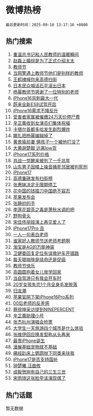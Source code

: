 # 微博热榜

`最后更新时间：2025-09-10 13:17:16 +0800`

## 热门搜索

1. [重温总书记和人民教师的温暖瞬间](https://m.weibo.cn/search?containerid=100103type%3D1%26t%3D10%26q%3D%23%E9%87%8D%E6%B8%A9%E6%80%BB%E4%B9%A6%E8%AE%B0%E5%92%8C%E4%BA%BA%E6%B0%91%E6%95%99%E5%B8%88%E7%9A%84%E6%B8%A9%E6%9A%96%E7%9E%AC%E9%97%B4%23&stream_entry_id=51&isnewpage=1&extparam=seat%3D1%26dgr%3D0%26cate%3D10103%26pos%3D0%26filter_type%3Drealtimehot%26stream_entry_id%3D51%26c_type%3D51%26q%3D%2523%25E9%2587%258D%25E6%25B8%25A9%25E6%2580%25BB%25E4%25B9%25A6%25E8%25AE%25B0%25E5%2592%258C%25E4%25BA%25BA%25E6%25B0%2591%25E6%2595%2599%25E5%25B8%2588%25E7%259A%2584%25E6%25B8%25A9%25E6%259A%2596%25E7%259E%25AC%25E9%2597%25B4%2523%26display_time%3D1757481435%26pre_seqid%3D1757481435397024187074)
1. [赵磊上婚综是为了正式介绍太太](https://m.weibo.cn/search?containerid=100103type%3D1%26t%3D10%26q%3D%E8%B5%B5%E7%A3%8A%E4%B8%8A%E5%A9%9A%E7%BB%BC%E6%98%AF%E4%B8%BA%E4%BA%86%E6%AD%A3%E5%BC%8F%E4%BB%8B%E7%BB%8D%E5%A4%AA%E5%A4%AA&stream_entry_id=31&isnewpage=1&extparam=seat%3D1%26flag%3D1%26cate%3D5001%26lcate%3D5001%26pos%3D0%26stream_entry_id%3D31%26realpos%3D1%26dgr%3D0%26band_rank%3D1%26filter_type%3Drealtimehot%26q%3D%25E8%25B5%25B5%25E7%25A3%258A%25E4%25B8%258A%25E5%25A9%259A%25E7%25BB%25BC%25E6%2598%25AF%25E4%25B8%25BA%25E4%25BA%2586%25E6%25AD%25A3%25E5%25BC%258F%25E4%25BB%258B%25E7%25BB%258D%25E5%25A4%25AA%25E5%25A4%25AA%26c_type%3D31%26display_time%3D1757481435%26pre_seqid%3D1757481435397024187074)
1. [教师节](https://m.weibo.cn/search?containerid=100103type%3D1%26t%3D10%26q%3D%E6%95%99%E5%B8%88%E8%8A%82&stream_entry_id=31&isnewpage=1&extparam=seat%3D1%26flag%3D16%26cate%3D5001%26lcate%3D5001%26pos%3D1%26stream_entry_id%3D31%26realpos%3D2%26dgr%3D0%26band_rank%3D2%26filter_type%3Drealtimehot%26q%3D%25E6%2595%2599%25E5%25B8%2588%25E8%258A%2582%26c_type%3D31%26display_time%3D1757481435%26pre_seqid%3D1757481435397024187074)
1. [当网警遇上教师节他们是别样的教师](https://m.weibo.cn/search?containerid=100103type%3D1%26t%3D10%26q%3D%23%E5%BD%93%E7%BD%91%E8%AD%A6%E9%81%87%E4%B8%8A%E6%95%99%E5%B8%88%E8%8A%82%E4%BB%96%E4%BB%AC%E6%98%AF%E5%88%AB%E6%A0%B7%E7%9A%84%E6%95%99%E5%B8%88%23&stream_entry_id=31&isnewpage=1&extparam=seat%3D1%26flag%3D1%26cate%3D5001%26lcate%3D5001%26pos%3D2%26stream_entry_id%3D31%26realpos%3D3%26dgr%3D0%26band_rank%3D3%26filter_type%3Drealtimehot%26q%3D%2523%25E5%25BD%2593%25E7%25BD%2591%25E8%25AD%25A6%25E9%2581%2587%25E4%25B8%258A%25E6%2595%2599%25E5%25B8%2588%25E8%258A%2582%25E4%25BB%2596%25E4%25BB%25AC%25E6%2598%25AF%25E5%2588%25AB%25E6%25A0%25B7%25E7%259A%2584%25E6%2595%2599%25E5%25B8%2588%2523%26c_type%3D31%26display_time%3D1757481435%26pre_seqid%3D1757481435397024187074)
1. [王鹤棣喊你来高德扫街](https://m.weibo.cn/search?containerid=100103type%3D1%26t%3D10%26q%3D%23%E7%8E%8B%E9%B9%A4%E6%A3%A3%E5%96%8A%E4%BD%A0%E6%9D%A5%E9%AB%98%E5%BE%B7%E6%89%AB%E8%A1%97%23&stream_entry_id=31&isnewpage=1&extparam=seat%3D1%26cate%3D5001%26lcate%3D5001%26pos%3D3%26stream_entry_id%3D31%26dgr%3D0%26q%3D%2523%25E7%258E%258B%25E9%25B9%25A4%25E6%25A3%25A3%25E5%2596%258A%25E4%25BD%25A0%25E6%259D%25A5%25E9%25AB%2598%25E5%25BE%25B7%25E6%2589%25AB%25E8%25A1%2597%2523%26topic_ad%3D1%26band_rank%3D4%26filter_type%3Drealtimehot%26c_type%3D31%26is_ad_pos%3D1%26adid%3D300603%26display_time%3D1757481435%26pre_seqid%3D1757481435397024187074)
1. [日本民众喊话石平滚出日本](https://m.weibo.cn/search?containerid=100103type%3D1%26t%3D10%26q%3D%23%E6%97%A5%E6%9C%AC%E6%B0%91%E4%BC%97%E5%96%8A%E8%AF%9D%E7%9F%B3%E5%B9%B3%E6%BB%9A%E5%87%BA%E6%97%A5%E6%9C%AC%23&stream_entry_id=31&isnewpage=1&extparam=seat%3D1%26flag%3D1%26cate%3D5001%26lcate%3D5001%26pos%3D4%26stream_entry_id%3D31%26realpos%3D4%26dgr%3D0%26band_rank%3D4%26filter_type%3Drealtimehot%26q%3D%2523%25E6%2597%25A5%25E6%259C%25AC%25E6%25B0%2591%25E4%25BC%2597%25E5%2596%258A%25E8%25AF%259D%25E7%259F%25B3%25E5%25B9%25B3%25E6%25BB%259A%25E5%2587%25BA%25E6%2597%25A5%25E6%259C%25AC%2523%26c_type%3D31%26display_time%3D1757481435%26pre_seqid%3D1757481435397024187074)
1. [杨幂教师节感谢了一位特别的老师](https://m.weibo.cn/search?containerid=100103type%3D1%26t%3D10%26q%3D%23%E6%9D%A8%E5%B9%82%E6%95%99%E5%B8%88%E8%8A%82%E6%84%9F%E8%B0%A2%E4%BA%86%E4%B8%80%E4%BD%8D%E7%89%B9%E5%88%AB%E7%9A%84%E8%80%81%E5%B8%88%23&stream_entry_id=31&isnewpage=1&extparam=seat%3D1%26flag%3D1%26cate%3D5001%26lcate%3D5001%26pos%3D5%26stream_entry_id%3D31%26realpos%3D5%26dgr%3D0%26band_rank%3D5%26filter_type%3Drealtimehot%26q%3D%2523%25E6%259D%25A8%25E5%25B9%2582%25E6%2595%2599%25E5%25B8%2588%25E8%258A%2582%25E6%2584%259F%25E8%25B0%25A2%25E4%25BA%2586%25E4%25B8%2580%25E4%25BD%258D%25E7%2589%25B9%25E5%2588%25AB%25E7%259A%2584%25E8%2580%2581%25E5%25B8%2588%2523%26c_type%3D31%26display_time%3D1757481435%26pre_seqid%3D1757481435397024187074)
1. [iPhone16背刺最大一代](https://m.weibo.cn/search?containerid=100103type%3D1%26t%3D10%26q%3DiPhone16%E8%83%8C%E5%88%BA%E6%9C%80%E5%A4%A7%E4%B8%80%E4%BB%A3&stream_entry_id=31&isnewpage=1&extparam=seat%3D1%26flag%3D1%26cate%3D5001%26lcate%3D5001%26pos%3D6%26stream_entry_id%3D31%26realpos%3D6%26dgr%3D0%26band_rank%3D6%26filter_type%3Drealtimehot%26q%3DiPhone16%25E8%2583%258C%25E5%2588%25BA%25E6%259C%2580%25E5%25A4%25A7%25E4%25B8%2580%25E4%25BB%25A3%26c_type%3D31%26display_time%3D1757481435%26pre_seqid%3D1757481435397024187074)
1. [蔚来全新ES8试驾开启](https://m.weibo.cn/search?containerid=100103type%3D1%26t%3D10%26q%3D%23%E8%94%9A%E6%9D%A5%E5%85%A8%E6%96%B0ES8%E8%AF%95%E9%A9%BE%E5%BC%80%E5%90%AF%23&stream_entry_id=31&isnewpage=1&extparam=seat%3D1%26cate%3D5001%26lcate%3D5001%26pos%3D7%26stream_entry_id%3D31%26dgr%3D0%26q%3D%2523%25E8%2594%259A%25E6%259D%25A5%25E5%2585%25A8%25E6%2596%25B0ES8%25E8%25AF%2595%25E9%25A9%25BE%25E5%25BC%2580%25E5%2590%25AF%2523%26topic_ad%3D1%26band_rank%3D7%26filter_type%3Drealtimehot%26c_type%3D31%26is_ad_pos%3D1%26adid%3D300501%26display_time%3D1757481435%26pre_seqid%3D1757481435397024187074)
1. [iPhone16需求不降反升](https://m.weibo.cn/search?containerid=100103type%3D1%26t%3D10%26q%3D%23iPhone16%E9%9C%80%E6%B1%82%E4%B8%8D%E9%99%8D%E5%8F%8D%E5%8D%87%23&stream_entry_id=31&isnewpage=1&extparam=seat%3D1%26flag%3D1%26cate%3D5001%26lcate%3D5001%26pos%3D8%26stream_entry_id%3D31%26realpos%3D7%26dgr%3D0%26band_rank%3D7%26filter_type%3Drealtimehot%26q%3D%2523iPhone16%25E9%259C%2580%25E6%25B1%2582%25E4%25B8%258D%25E9%2599%258D%25E5%258F%258D%25E5%258D%2587%2523%26c_type%3D31%26display_time%3D1757481435%26pre_seqid%3D1757481435397024187074)
1. [受害者家属被催缴24万天价停尸费](https://m.weibo.cn/search?containerid=100103type%3D1%26t%3D10%26q%3D%23%E5%8F%97%E5%AE%B3%E8%80%85%E5%AE%B6%E5%B1%9E%E8%A2%AB%E5%82%AC%E7%BC%B424%E4%B8%87%E5%A4%A9%E4%BB%B7%E5%81%9C%E5%B0%B8%E8%B4%B9%23&stream_entry_id=31&isnewpage=1&extparam=seat%3D1%26flag%3D1%26cate%3D5001%26lcate%3D5001%26pos%3D9%26stream_entry_id%3D31%26realpos%3D8%26dgr%3D0%26band_rank%3D8%26filter_type%3Drealtimehot%26q%3D%2523%25E5%258F%2597%25E5%25AE%25B3%25E8%2580%2585%25E5%25AE%25B6%25E5%25B1%259E%25E8%25A2%25AB%25E5%2582%25AC%25E7%25BC%25B424%25E4%25B8%2587%25E5%25A4%25A9%25E4%25BB%25B7%25E5%2581%259C%25E5%25B0%25B8%25E8%25B4%25B9%2523%26c_type%3D31%26display_time%3D1757481435%26pre_seqid%3D1757481435397024187074)
1. [辛芷蕾收到女演员们集体祝福](https://m.weibo.cn/search?containerid=100103type%3D1%26t%3D10%26q%3D%23%E8%BE%9B%E8%8A%B7%E8%95%BE%E6%94%B6%E5%88%B0%E5%A5%B3%E6%BC%94%E5%91%98%E4%BB%AC%E9%9B%86%E4%BD%93%E7%A5%9D%E7%A6%8F%23&stream_entry_id=31&isnewpage=1&extparam=seat%3D1%26flag%3D1%26cate%3D5001%26lcate%3D5001%26pos%3D10%26stream_entry_id%3D31%26realpos%3D9%26dgr%3D0%26band_rank%3D9%26filter_type%3Drealtimehot%26q%3D%2523%25E8%25BE%259B%25E8%258A%25B7%25E8%2595%25BE%25E6%2594%25B6%25E5%2588%25B0%25E5%25A5%25B3%25E6%25BC%2594%25E5%2591%2598%25E4%25BB%25AC%25E9%259B%2586%25E4%25BD%2593%25E7%25A5%259D%25E7%25A6%258F%2523%26c_type%3D31%26display_time%3D1757481435%26pre_seqid%3D1757481435397024187074)
1. [卡塔尔首都多哈发生剧烈爆炸](https://m.weibo.cn/search?containerid=100103type%3D1%26t%3D10%26q%3D%23%E5%8D%A1%E5%A1%94%E5%B0%94%E9%A6%96%E9%83%BD%E5%A4%9A%E5%93%88%E5%8F%91%E7%94%9F%E5%89%A7%E7%83%88%E7%88%86%E7%82%B8%23&stream_entry_id=31&isnewpage=1&extparam=seat%3D1%26flag%3D0%26cate%3D5001%26lcate%3D5001%26pos%3D11%26stream_entry_id%3D31%26realpos%3D10%26dgr%3D0%26band_rank%3D10%26filter_type%3Drealtimehot%26q%3D%2523%25E5%258D%25A1%25E5%25A1%2594%25E5%25B0%2594%25E9%25A6%2596%25E9%2583%25BD%25E5%25A4%259A%25E5%2593%2588%25E5%258F%2591%25E7%2594%259F%25E5%2589%25A7%25E7%2583%2588%25E7%2588%2586%25E7%2582%25B8%2523%26c_type%3D31%26display_time%3D1757481435%26pre_seqid%3D1757481435397024187074)
1. [娜扎把杨幂编辑掉了](https://m.weibo.cn/search?containerid=100103type%3D1%26t%3D10%26q%3D%23%E5%A8%9C%E6%89%8E%E6%8A%8A%E6%9D%A8%E5%B9%82%E7%BC%96%E8%BE%91%E6%8E%89%E4%BA%86%23&stream_entry_id=31&isnewpage=1&extparam=seat%3D1%26flag%3D2%26cate%3D5001%26lcate%3D5001%26pos%3D12%26stream_entry_id%3D31%26realpos%3D11%26dgr%3D0%26band_rank%3D11%26filter_type%3Drealtimehot%26q%3D%2523%25E5%25A8%259C%25E6%2589%258E%25E6%258A%258A%25E6%259D%25A8%25E5%25B9%2582%25E7%25BC%2596%25E8%25BE%2591%25E6%258E%2589%25E4%25BA%2586%2523%26c_type%3D31%26display_time%3D1757481435%26pre_seqid%3D1757481435397024187074)
1. [黄景瑜前妻 俩孩子一个被他打没了](https://m.weibo.cn/search?containerid=100103type%3D1%26t%3D10%26q%3D%E9%BB%84%E6%99%AF%E7%91%9C%E5%89%8D%E5%A6%BB+%E4%BF%A9%E5%AD%A9%E5%AD%90%E4%B8%80%E4%B8%AA%E8%A2%AB%E4%BB%96%E6%89%93%E6%B2%A1%E4%BA%86&stream_entry_id=31&isnewpage=1&extparam=seat%3D1%26flag%3D2%26cate%3D5001%26lcate%3D5001%26pos%3D13%26stream_entry_id%3D31%26realpos%3D12%26dgr%3D0%26band_rank%3D12%26filter_type%3Drealtimehot%26q%3D%25E9%25BB%2584%25E6%2599%25AF%25E7%2591%259C%25E5%2589%258D%25E5%25A6%25BB%2520%25E4%25BF%25A9%25E5%25AD%25A9%25E5%25AD%2590%25E4%25B8%2580%25E4%25B8%25AA%25E8%25A2%25AB%25E4%25BB%2596%25E6%2589%2593%25E6%25B2%25A1%25E4%25BA%2586%26c_type%3D31%26display_time%3D1757481435%26pre_seqid%3D1757481435397024187074)
1. [大黄胡楚靓 远离low货](https://m.weibo.cn/search?containerid=100103type%3D1%26t%3D10%26q%3D%E5%A4%A7%E9%BB%84%E8%83%A1%E6%A5%9A%E9%9D%93+%E8%BF%9C%E7%A6%BBlow%E8%B4%A7&stream_entry_id=31&isnewpage=1&extparam=seat%3D1%26flag%3D1%26cate%3D5001%26lcate%3D5001%26pos%3D14%26stream_entry_id%3D31%26realpos%3D13%26dgr%3D0%26band_rank%3D13%26filter_type%3Drealtimehot%26q%3D%25E5%25A4%25A7%25E9%25BB%2584%25E8%2583%25A1%25E6%25A5%259A%25E9%259D%2593%2520%25E8%25BF%259C%25E7%25A6%25BBlow%25E8%25B4%25A7%26c_type%3D31%26display_time%3D1757481435%26pre_seqid%3D1757481435397024187074)
1. [iPhone17系列价格](https://m.weibo.cn/search?containerid=100103type%3D1%26t%3D10%26q%3DiPhone17%E7%B3%BB%E5%88%97%E4%BB%B7%E6%A0%BC&stream_entry_id=31&isnewpage=1&extparam=seat%3D1%26flag%3D2%26cate%3D5001%26lcate%3D5001%26pos%3D15%26stream_entry_id%3D31%26realpos%3D14%26dgr%3D0%26band_rank%3D14%26filter_type%3Drealtimehot%26q%3DiPhone17%25E7%25B3%25BB%25E5%2588%2597%25E4%25BB%25B7%25E6%25A0%25BC%26c_type%3D31%26display_time%3D1757481435%26pre_seqid%3D1757481435397024187074)
1. [肖战一觉醒来被判了一千兆年](https://m.weibo.cn/search?containerid=100103type%3D1%26t%3D10%26q%3D%23%E8%82%96%E6%88%98%E4%B8%80%E8%A7%89%E9%86%92%E6%9D%A5%E8%A2%AB%E5%88%A4%E4%BA%86%E4%B8%80%E5%8D%83%E5%85%86%E5%B9%B4%23&stream_entry_id=31&isnewpage=1&extparam=seat%3D1%26flag%3D1%26cate%3D5001%26lcate%3D5001%26pos%3D16%26stream_entry_id%3D31%26realpos%3D15%26dgr%3D0%26band_rank%3D15%26filter_type%3Drealtimehot%26q%3D%2523%25E8%2582%2596%25E6%2588%2598%25E4%25B8%2580%25E8%25A7%2589%25E9%2586%2592%25E6%259D%25A5%25E8%25A2%25AB%25E5%2588%25A4%25E4%25BA%2586%25E4%25B8%2580%25E5%258D%2583%25E5%2585%2586%25E5%25B9%25B4%2523%26c_type%3D31%26display_time%3D1757481435%26pre_seqid%3D1757481435397024187074)
1. [山东男子因楼上噪音捅死邻居被判死刑](https://m.weibo.cn/search?containerid=100103type%3D1%26t%3D10%26q%3D%23%E5%B1%B1%E4%B8%9C%E7%94%B7%E5%AD%90%E5%9B%A0%E6%A5%BC%E4%B8%8A%E5%99%AA%E9%9F%B3%E6%8D%85%E6%AD%BB%E9%82%BB%E5%B1%85%E8%A2%AB%E5%88%A4%E6%AD%BB%E5%88%91%23&stream_entry_id=31&isnewpage=1&extparam=seat%3D1%26flag%3D0%26cate%3D5001%26lcate%3D5001%26pos%3D17%26stream_entry_id%3D31%26realpos%3D16%26dgr%3D0%26band_rank%3D16%26filter_type%3Drealtimehot%26q%3D%2523%25E5%25B1%25B1%25E4%25B8%259C%25E7%2594%25B7%25E5%25AD%2590%25E5%259B%25A0%25E6%25A5%25BC%25E4%25B8%258A%25E5%2599%25AA%25E9%259F%25B3%25E6%258D%2585%25E6%25AD%25BB%25E9%2582%25BB%25E5%25B1%2585%25E8%25A2%25AB%25E5%2588%25A4%25E6%25AD%25BB%25E5%2588%2591%2523%26c_type%3D31%26display_time%3D1757481435%26pre_seqid%3D1757481435397024187074)
1. [iPhone17](https://m.weibo.cn/search?containerid=100103type%3D1%26t%3D10%26q%3D%23iPhone17%23&stream_entry_id=31&isnewpage=1&extparam=seat%3D1%26flag%3D0%26cate%3D5001%26lcate%3D5001%26pos%3D18%26stream_entry_id%3D31%26realpos%3D17%26dgr%3D0%26band_rank%3D17%26filter_type%3Drealtimehot%26q%3D%2523iPhone17%2523%26c_type%3D31%26display_time%3D1757481435%26pre_seqid%3D1757481435397024187074)
1. [高德重磅发布扫街榜](https://m.weibo.cn/search?containerid=100103type%3D1%26t%3D10%26q%3D%23%E9%AB%98%E5%BE%B7%E9%87%8D%E7%A3%85%E5%8F%91%E5%B8%83%E6%89%AB%E8%A1%97%E6%A6%9C%23&stream_entry_id=31&isnewpage=1&extparam=seat%3D1%26flag%3D1%26cate%3D5001%26lcate%3D5001%26pos%3D19%26stream_entry_id%3D31%26realpos%3D18%26dgr%3D0%26band_rank%3D18%26filter_type%3Drealtimehot%26q%3D%2523%25E9%25AB%2598%25E5%25BE%25B7%25E9%2587%258D%25E7%25A3%2585%25E5%258F%2591%25E5%25B8%2583%25E6%2589%25AB%25E8%25A1%2597%25E6%25A6%259C%2523%26c_type%3D31%26display_time%3D1757481435%26pre_seqid%3D1757481435397024187074)
1. [张惠妹决定无限期停工](https://m.weibo.cn/search?containerid=100103type%3D1%26t%3D10%26q%3D%23%E5%BC%A0%E6%83%A0%E5%A6%B9%E5%86%B3%E5%AE%9A%E6%97%A0%E9%99%90%E6%9C%9F%E5%81%9C%E5%B7%A5%23&stream_entry_id=31&isnewpage=1&extparam=seat%3D1%26flag%3D0%26cate%3D5001%26lcate%3D5001%26pos%3D20%26stream_entry_id%3D31%26realpos%3D19%26dgr%3D0%26band_rank%3D19%26filter_type%3Drealtimehot%26q%3D%2523%25E5%25BC%25A0%25E6%2583%25A0%25E5%25A6%25B9%25E5%2586%25B3%25E5%25AE%259A%25E6%2597%25A0%25E9%2599%2590%25E6%259C%259F%25E5%2581%259C%25E5%25B7%25A5%2523%26c_type%3D31%26display_time%3D1757481435%26pre_seqid%3D1757481435397024187074)
1. [花中国的钱插刀中国绝不容忍](https://m.weibo.cn/search?containerid=100103type%3D1%26t%3D10%26q%3D%23%E8%8A%B1%E4%B8%AD%E5%9B%BD%E7%9A%84%E9%92%B1%E6%8F%92%E5%88%80%E4%B8%AD%E5%9B%BD%E7%BB%9D%E4%B8%8D%E5%AE%B9%E5%BF%8D%23&stream_entry_id=31&isnewpage=1&extparam=seat%3D1%26flag%3D1%26cate%3D5001%26lcate%3D5001%26pos%3D21%26stream_entry_id%3D31%26realpos%3D20%26dgr%3D0%26band_rank%3D20%26filter_type%3Drealtimehot%26q%3D%2523%25E8%258A%25B1%25E4%25B8%25AD%25E5%259B%25BD%25E7%259A%2584%25E9%2592%25B1%25E6%258F%2592%25E5%2588%2580%25E4%25B8%25AD%25E5%259B%25BD%25E7%25BB%259D%25E4%25B8%258D%25E5%25AE%25B9%25E5%25BF%258D%2523%26c_type%3D31%26display_time%3D1757481435%26pre_seqid%3D1757481435397024187074)
1. [苹果发布会](https://m.weibo.cn/search?containerid=100103type%3D1%26t%3D10%26q%3D%E8%8B%B9%E6%9E%9C%E5%8F%91%E5%B8%83%E4%BC%9A&stream_entry_id=31&isnewpage=1&extparam=seat%3D1%26flag%3D0%26cate%3D5001%26lcate%3D5001%26pos%3D22%26stream_entry_id%3D31%26realpos%3D21%26dgr%3D0%26band_rank%3D21%26filter_type%3Drealtimehot%26q%3D%25E8%258B%25B9%25E6%259E%259C%25E5%258F%2591%25E5%25B8%2583%25E4%25BC%259A%26c_type%3D31%26display_time%3D1757481435%26pre_seqid%3D1757481435397024187074)
1. [张静初的手](https://m.weibo.cn/search?containerid=100103type%3D1%26t%3D10%26q%3D%E5%BC%A0%E9%9D%99%E5%88%9D%E7%9A%84%E6%89%8B&stream_entry_id=31&isnewpage=1&extparam=seat%3D1%26flag%3D1%26cate%3D5001%26lcate%3D5001%26pos%3D23%26stream_entry_id%3D31%26realpos%3D22%26dgr%3D0%26band_rank%3D22%26filter_type%3Drealtimehot%26q%3D%25E5%25BC%25A0%25E9%259D%2599%25E5%2588%259D%25E7%259A%2584%25E6%2589%258B%26c_type%3D31%26display_time%3D1757481435%26pre_seqid%3D1757481435397024187074)
1. [李莲花碧茶之毒是萧秋水调的吧](https://m.weibo.cn/search?containerid=100103type%3D1%26t%3D10%26q%3D%E6%9D%8E%E8%8E%B2%E8%8A%B1%E7%A2%A7%E8%8C%B6%E4%B9%8B%E6%AF%92%E6%98%AF%E8%90%A7%E7%A7%8B%E6%B0%B4%E8%B0%83%E7%9A%84%E5%90%A7&stream_entry_id=31&isnewpage=1&extparam=seat%3D1%26flag%3D1%26cate%3D5001%26lcate%3D5001%26pos%3D24%26stream_entry_id%3D31%26realpos%3D23%26dgr%3D0%26band_rank%3D23%26filter_type%3Drealtimehot%26q%3D%25E6%259D%258E%25E8%258E%25B2%25E8%258A%25B1%25E7%25A2%25A7%25E8%258C%25B6%25E4%25B9%258B%25E6%25AF%2592%25E6%2598%25AF%25E8%2590%25A7%25E7%25A7%258B%25E6%25B0%25B4%25E8%25B0%2583%25E7%259A%2584%25E5%2590%25A7%26c_type%3D31%26display_time%3D1757481435%26pre_seqid%3D1757481435397024187074)
1. [野狗骨头](https://m.weibo.cn/search?containerid=100103type%3D1%26t%3D10%26q%3D%E9%87%8E%E7%8B%97%E9%AA%A8%E5%A4%B4&stream_entry_id=31&isnewpage=1&extparam=seat%3D1%26flag%3D0%26cate%3D5001%26lcate%3D5001%26pos%3D25%26stream_entry_id%3D31%26realpos%3D24%26dgr%3D0%26band_rank%3D24%26filter_type%3Drealtimehot%26q%3D%25E9%2587%258E%25E7%258B%2597%25E9%25AA%25A8%25E5%25A4%25B4%26c_type%3D31%26display_time%3D1757481435%26pre_seqid%3D1757481435397024187074)
1. [宋佳佟丽娅演上再见爱人了](https://m.weibo.cn/search?containerid=100103type%3D1%26t%3D10%26q%3D%E5%AE%8B%E4%BD%B3%E4%BD%9F%E4%B8%BD%E5%A8%85%E6%BC%94%E4%B8%8A%E5%86%8D%E8%A7%81%E7%88%B1%E4%BA%BA%E4%BA%86&stream_entry_id=31&isnewpage=1&extparam=seat%3D1%26flag%3D1%26cate%3D5001%26lcate%3D5001%26pos%3D26%26stream_entry_id%3D31%26realpos%3D25%26dgr%3D0%26band_rank%3D25%26filter_type%3Drealtimehot%26q%3D%25E5%25AE%258B%25E4%25BD%25B3%25E4%25BD%259F%25E4%25B8%25BD%25E5%25A8%2585%25E6%25BC%2594%25E4%25B8%258A%25E5%2586%258D%25E8%25A7%2581%25E7%2588%25B1%25E4%25BA%25BA%25E4%25BA%2586%26c_type%3D31%26display_time%3D1757481435%26pre_seqid%3D1757481435397024187074)
1. [iPhone17Pro 丑](https://m.weibo.cn/search?containerid=100103type%3D1%26t%3D10%26q%3DiPhone17Pro+%E4%B8%91&stream_entry_id=31&isnewpage=1&extparam=seat%3D1%26flag%3D0%26cate%3D5001%26lcate%3D5001%26pos%3D27%26stream_entry_id%3D31%26realpos%3D26%26dgr%3D0%26band_rank%3D26%26filter_type%3Drealtimehot%26q%3DiPhone17Pro%2520%25E4%25B8%2591%26c_type%3D31%26display_time%3D1757481435%26pre_seqid%3D1757481435397024187074)
1. [一人一句表白老师](https://m.weibo.cn/search?containerid=100103type%3D1%26t%3D10%26q%3D%23%E4%B8%80%E4%BA%BA%E4%B8%80%E5%8F%A5%E8%A1%A8%E7%99%BD%E8%80%81%E5%B8%88%23&stream_entry_id=31&isnewpage=1&extparam=seat%3D1%26flag%3D1%26cate%3D5001%26lcate%3D5001%26pos%3D28%26stream_entry_id%3D31%26realpos%3D27%26dgr%3D0%26band_rank%3D27%26filter_type%3Drealtimehot%26q%3D%2523%25E4%25B8%2580%25E4%25BA%25BA%25E4%25B8%2580%25E5%258F%25A5%25E8%25A1%25A8%25E7%2599%25BD%25E8%2580%2581%25E5%25B8%2588%2523%26c_type%3D31%26display_time%3D1757481435%26pre_seqid%3D1757481435397024187074)
1. [谁家好人教师节送老师考题啊](https://m.weibo.cn/search?containerid=100103type%3D1%26t%3D10%26q%3D%23%E8%B0%81%E5%AE%B6%E5%A5%BD%E4%BA%BA%E6%95%99%E5%B8%88%E8%8A%82%E9%80%81%E8%80%81%E5%B8%88%E8%80%83%E9%A2%98%E5%95%8A%23&stream_entry_id=31&isnewpage=1&extparam=seat%3D1%26flag%3D1%26cate%3D5001%26lcate%3D5001%26pos%3D29%26stream_entry_id%3D31%26realpos%3D28%26dgr%3D0%26band_rank%3D28%26filter_type%3Drealtimehot%26q%3D%2523%25E8%25B0%2581%25E5%25AE%25B6%25E5%25A5%25BD%25E4%25BA%25BA%25E6%2595%2599%25E5%25B8%2588%25E8%258A%2582%25E9%2580%2581%25E8%2580%2581%25E5%25B8%2588%25E8%2580%2583%25E9%25A2%2598%25E5%2595%258A%2523%26c_type%3D31%26display_time%3D1757481435%26pre_seqid%3D1757481435397024187074)
1. [淘宝是AG的万能神装](https://m.weibo.cn/search?containerid=100103type%3D1%26t%3D10%26q%3D%23%E6%B7%98%E5%AE%9D%E6%98%AFAG%E7%9A%84%E4%B8%87%E8%83%BD%E7%A5%9E%E8%A3%85%23&stream_entry_id=31&isnewpage=1&extparam=seat%3D1%26flag%3D1%26cate%3D5001%26lcate%3D5001%26pos%3D30%26stream_entry_id%3D31%26realpos%3D29%26dgr%3D0%26band_rank%3D29%26filter_type%3Drealtimehot%26q%3D%2523%25E6%25B7%2598%25E5%25AE%259D%25E6%2598%25AFAG%25E7%259A%2584%25E4%25B8%2587%25E8%2583%25BD%25E7%25A5%259E%25E8%25A3%2585%2523%26c_type%3D31%26display_time%3D1757481435%26pre_seqid%3D1757481435397024187074)
1. [卫健委回复定位有误救护车开错路](https://m.weibo.cn/search?containerid=100103type%3D1%26t%3D10%26q%3D%23%E5%8D%AB%E5%81%A5%E5%A7%94%E5%9B%9E%E5%A4%8D%E5%AE%9A%E4%BD%8D%E6%9C%89%E8%AF%AF%E6%95%91%E6%8A%A4%E8%BD%A6%E5%BC%80%E9%94%99%E8%B7%AF%23&stream_entry_id=31&isnewpage=1&extparam=seat%3D1%26flag%3D1%26cate%3D5001%26lcate%3D5001%26pos%3D31%26stream_entry_id%3D31%26realpos%3D30%26dgr%3D0%26band_rank%3D30%26filter_type%3Drealtimehot%26q%3D%2523%25E5%258D%25AB%25E5%2581%25A5%25E5%25A7%2594%25E5%259B%259E%25E5%25A4%258D%25E5%25AE%259A%25E4%25BD%258D%25E6%259C%2589%25E8%25AF%25AF%25E6%2595%2591%25E6%258A%25A4%25E8%25BD%25A6%25E5%25BC%2580%25E9%2594%2599%25E8%25B7%25AF%2523%26c_type%3D31%26display_time%3D1757481435%26pre_seqid%3D1757481435397024187074)
1. [每天喝咖啡是续命还是促癌](https://m.weibo.cn/search?containerid=100103type%3D1%26t%3D10%26q%3D%23%E6%AF%8F%E5%A4%A9%E5%96%9D%E5%92%96%E5%95%A1%E6%98%AF%E7%BB%AD%E5%91%BD%E8%BF%98%E6%98%AF%E4%BF%83%E7%99%8C%23&stream_entry_id=31&isnewpage=1&extparam=seat%3D1%26flag%3D0%26cate%3D5001%26lcate%3D5001%26pos%3D32%26stream_entry_id%3D31%26realpos%3D31%26dgr%3D0%26band_rank%3D31%26filter_type%3Drealtimehot%26q%3D%2523%25E6%25AF%258F%25E5%25A4%25A9%25E5%2596%259D%25E5%2592%2596%25E5%2595%25A1%25E6%2598%25AF%25E7%25BB%25AD%25E5%2591%25BD%25E8%25BF%2598%25E6%2598%25AF%25E4%25BF%2583%25E7%2599%258C%2523%26c_type%3D31%26display_time%3D1757481435%26pre_seqid%3D1757481435397024187074)
1. [教师节快乐](https://m.weibo.cn/search?containerid=100103type%3D1%26t%3D10%26q%3D%E6%95%99%E5%B8%88%E8%8A%82%E5%BF%AB%E4%B9%90&stream_entry_id=31&isnewpage=1&extparam=seat%3D1%26flag%3D0%26cate%3D5001%26lcate%3D5001%26pos%3D33%26stream_entry_id%3D31%26realpos%3D32%26dgr%3D0%26band_rank%3D32%26filter_type%3Drealtimehot%26q%3D%25E6%2595%2599%25E5%25B8%2588%25E8%258A%2582%25E5%25BF%25AB%25E4%25B9%2590%26c_type%3D31%26display_time%3D1757481435%26pre_seqid%3D1757481435397024187074)
1. [高圆圆抱着女儿放学回家](https://m.weibo.cn/search?containerid=100103type%3D1%26t%3D10%26q%3D%23%E9%AB%98%E5%9C%86%E5%9C%86%E6%8A%B1%E7%9D%80%E5%A5%B3%E5%84%BF%E6%94%BE%E5%AD%A6%E5%9B%9E%E5%AE%B6%23&stream_entry_id=31&isnewpage=1&extparam=seat%3D1%26flag%3D1%26cate%3D5001%26lcate%3D5001%26pos%3D34%26stream_entry_id%3D31%26realpos%3D33%26dgr%3D0%26band_rank%3D33%26filter_type%3Drealtimehot%26q%3D%2523%25E9%25AB%2598%25E5%259C%2586%25E5%259C%2586%25E6%258A%25B1%25E7%259D%2580%25E5%25A5%25B3%25E5%2584%25BF%25E6%2594%25BE%25E5%25AD%25A6%25E5%259B%259E%25E5%25AE%25B6%2523%26c_type%3D31%26display_time%3D1757481435%26pre_seqid%3D1757481435397024187074)
1. [当自驾游只有我会开车时](https://m.weibo.cn/search?containerid=100103type%3D1%26t%3D10%26q%3D%E5%BD%93%E8%87%AA%E9%A9%BE%E6%B8%B8%E5%8F%AA%E6%9C%89%E6%88%91%E4%BC%9A%E5%BC%80%E8%BD%A6%E6%97%B6&stream_entry_id=31&isnewpage=1&extparam=seat%3D1%26flag%3D1%26cate%3D5001%26lcate%3D5001%26pos%3D35%26stream_entry_id%3D31%26realpos%3D34%26dgr%3D0%26band_rank%3D34%26filter_type%3Drealtimehot%26q%3D%25E5%25BD%2593%25E8%2587%25AA%25E9%25A9%25BE%25E6%25B8%25B8%25E5%258F%25AA%25E6%259C%2589%25E6%2588%2591%25E4%25BC%259A%25E5%25BC%2580%25E8%25BD%25A6%25E6%2597%25B6%26c_type%3D31%26display_time%3D1757481435%26pre_seqid%3D1757481435397024187074)
1. [20岁女孩失恋1个月全身毛发脱落](https://m.weibo.cn/search?containerid=100103type%3D1%26t%3D10%26q%3D%2320%E5%B2%81%E5%A5%B3%E5%AD%A9%E5%A4%B1%E6%81%8B1%E4%B8%AA%E6%9C%88%E5%85%A8%E8%BA%AB%E6%AF%9B%E5%8F%91%E8%84%B1%E8%90%BD%23&stream_entry_id=31&isnewpage=1&extparam=seat%3D1%26flag%3D1%26cate%3D5001%26lcate%3D5001%26pos%3D36%26stream_entry_id%3D31%26realpos%3D35%26dgr%3D0%26band_rank%3D35%26filter_type%3Drealtimehot%26q%3D%252320%25E5%25B2%2581%25E5%25A5%25B3%25E5%25AD%25A9%25E5%25A4%25B1%25E6%2581%258B1%25E4%25B8%25AA%25E6%259C%2588%25E5%2585%25A8%25E8%25BA%25AB%25E6%25AF%259B%25E5%258F%2591%25E8%2584%25B1%25E8%2590%25BD%2523%26c_type%3D31%26display_time%3D1757481435%26pre_seqid%3D1757481435397024187074)
1. [归龙潮](https://m.weibo.cn/search?containerid=100103type%3D1%26t%3D10%26q%3D%E5%BD%92%E9%BE%99%E6%BD%AE&stream_entry_id=31&isnewpage=1&extparam=seat%3D1%26flag%3D1%26cate%3D5001%26lcate%3D5001%26pos%3D37%26stream_entry_id%3D31%26realpos%3D36%26dgr%3D0%26band_rank%3D36%26filter_type%3Drealtimehot%26q%3D%25E5%25BD%2592%25E9%25BE%2599%25E6%25BD%25AE%26c_type%3D31%26display_time%3D1757481435%26pre_seqid%3D1757481435397024187074)
1. [苹果官网下架iPhone16Pro系列](https://m.weibo.cn/search?containerid=100103type%3D1%26t%3D10%26q%3D%23%E8%8B%B9%E6%9E%9C%E5%AE%98%E7%BD%91%E4%B8%8B%E6%9E%B6iPhone16Pro%E7%B3%BB%E5%88%97%23&stream_entry_id=31&isnewpage=1&extparam=seat%3D1%26flag%3D0%26cate%3D5001%26lcate%3D5001%26pos%3D38%26stream_entry_id%3D31%26realpos%3D37%26dgr%3D0%26band_rank%3D37%26filter_type%3Drealtimehot%26q%3D%2523%25E8%258B%25B9%25E6%259E%259C%25E5%25AE%2598%25E7%25BD%2591%25E4%25B8%258B%25E6%259E%25B6iPhone16Pro%25E7%25B3%25BB%25E5%2588%2597%2523%26c_type%3D31%26display_time%3D1757481435%26pre_seqid%3D1757481435397024187074)
1. [00后老师的反差感](https://m.weibo.cn/search?containerid=100103type%3D1%26t%3D10%26q%3D00%E5%90%8E%E8%80%81%E5%B8%88%E7%9A%84%E5%8F%8D%E5%B7%AE%E6%84%9F&stream_entry_id=31&isnewpage=1&extparam=seat%3D1%26flag%3D1%26cate%3D5001%26lcate%3D5001%26pos%3D39%26stream_entry_id%3D31%26realpos%3D38%26dgr%3D0%26band_rank%3D38%26filter_type%3Drealtimehot%26q%3D00%25E5%2590%258E%25E8%2580%2581%25E5%25B8%2588%25E7%259A%2584%25E5%258F%258D%25E5%25B7%25AE%25E6%2584%259F%26c_type%3D31%26display_time%3D1757481435%26pre_seqid%3D1757481435397024187074)
1. [蔡徐坤采访提到NINEPERCENT](https://m.weibo.cn/search?containerid=100103type%3D1%26t%3D10%26q%3D%23%E8%94%A1%E5%BE%90%E5%9D%A4%E9%87%87%E8%AE%BF%E6%8F%90%E5%88%B0NINEPERCENT%23&stream_entry_id=31&isnewpage=1&extparam=seat%3D1%26flag%3D1%26cate%3D5001%26lcate%3D5001%26pos%3D40%26stream_entry_id%3D31%26realpos%3D39%26dgr%3D0%26band_rank%3D39%26filter_type%3Drealtimehot%26q%3D%2523%25E8%2594%25A1%25E5%25BE%2590%25E5%259D%25A4%25E9%2587%2587%25E8%25AE%25BF%25E6%258F%2590%25E5%2588%25B0NINEPERCENT%2523%26c_type%3D31%26display_time%3D1757481435%26pre_seqid%3D1757481435397024187074)
1. [辛芷蕾助理小号](https://m.weibo.cn/search?containerid=100103type%3D1%26t%3D10%26q%3D%23%E8%BE%9B%E8%8A%B7%E8%95%BE%E5%8A%A9%E7%90%86%E5%B0%8F%E5%8F%B7%23&stream_entry_id=31&isnewpage=1&extparam=seat%3D1%26flag%3D0%26cate%3D5001%26lcate%3D5001%26pos%3D41%26stream_entry_id%3D31%26realpos%3D40%26dgr%3D0%26band_rank%3D40%26filter_type%3Drealtimehot%26q%3D%2523%25E8%25BE%259B%25E8%258A%25B7%25E8%2595%25BE%25E5%258A%25A9%25E7%2590%2586%25E5%25B0%258F%25E5%258F%25B7%2523%26c_type%3D31%26display_time%3D1757481435%26pre_seqid%3D1757481435397024187074)
1. [张杰杭州演唱会抢票](https://m.weibo.cn/search?containerid=100103type%3D1%26t%3D10%26q%3D%E5%BC%A0%E6%9D%B0%E6%9D%AD%E5%B7%9E%E6%BC%94%E5%94%B1%E4%BC%9A%E6%8A%A2%E7%A5%A8&stream_entry_id=31&isnewpage=1&extparam=seat%3D1%26flag%3D1%26cate%3D5001%26lcate%3D5001%26pos%3D42%26stream_entry_id%3D31%26realpos%3D41%26dgr%3D0%26band_rank%3D41%26filter_type%3Drealtimehot%26q%3D%25E5%25BC%25A0%25E6%259D%25B0%25E6%259D%25AD%25E5%25B7%259E%25E6%25BC%2594%25E5%2594%25B1%25E4%25BC%259A%25E6%258A%25A2%25E7%25A5%25A8%26c_type%3D31%26display_time%3D1757481435%26pre_seqid%3D1757481435397024187074)
1. [大学生一天旅游四个城市是什么体验](https://m.weibo.cn/search?containerid=100103type%3D1%26t%3D10%26q%3D%E5%A4%A7%E5%AD%A6%E7%94%9F%E4%B8%80%E5%A4%A9%E6%97%85%E6%B8%B8%E5%9B%9B%E4%B8%AA%E5%9F%8E%E5%B8%82%E6%98%AF%E4%BB%80%E4%B9%88%E4%BD%93%E9%AA%8C&stream_entry_id=31&isnewpage=1&extparam=seat%3D1%26flag%3D1%26cate%3D5001%26lcate%3D5001%26pos%3D43%26stream_entry_id%3D31%26realpos%3D42%26dgr%3D0%26band_rank%3D42%26filter_type%3Drealtimehot%26q%3D%25E5%25A4%25A7%25E5%25AD%25A6%25E7%2594%259F%25E4%25B8%2580%25E5%25A4%25A9%25E6%2597%2585%25E6%25B8%25B8%25E5%259B%259B%25E4%25B8%25AA%25E5%259F%258E%25E5%25B8%2582%25E6%2598%25AF%25E4%25BB%2580%25E4%25B9%2588%25E4%25BD%2593%25E9%25AA%258C%26c_type%3D31%26display_time%3D1757481435%26pre_seqid%3D1757481435397024187074)
1. [张维伊回应换发型称从头再来](https://m.weibo.cn/search?containerid=100103type%3D1%26t%3D10%26q%3D%23%E5%BC%A0%E7%BB%B4%E4%BC%8A%E5%9B%9E%E5%BA%94%E6%8D%A2%E5%8F%91%E5%9E%8B%E7%A7%B0%E4%BB%8E%E5%A4%B4%E5%86%8D%E6%9D%A5%23&stream_entry_id=31&isnewpage=1&extparam=seat%3D1%26flag%3D1%26cate%3D5001%26lcate%3D5001%26pos%3D44%26stream_entry_id%3D31%26realpos%3D43%26dgr%3D0%26band_rank%3D43%26filter_type%3Drealtimehot%26q%3D%2523%25E5%25BC%25A0%25E7%25BB%25B4%25E4%25BC%258A%25E5%259B%259E%25E5%25BA%2594%25E6%258D%25A2%25E5%258F%2591%25E5%259E%258B%25E7%25A7%25B0%25E4%25BB%258E%25E5%25A4%25B4%25E5%2586%258D%25E6%259D%25A5%2523%26c_type%3D31%26display_time%3D1757481435%26pre_seqid%3D1757481435397024187074)
1. [最贵iPhone诞生](https://m.weibo.cn/search?containerid=100103type%3D1%26t%3D10%26q%3D%23%E6%9C%80%E8%B4%B5iPhone%E8%AF%9E%E7%94%9F%23&stream_entry_id=31&isnewpage=1&extparam=seat%3D1%26flag%3D0%26cate%3D5001%26lcate%3D5001%26pos%3D45%26stream_entry_id%3D31%26realpos%3D44%26dgr%3D0%26band_rank%3D44%26filter_type%3Drealtimehot%26q%3D%2523%25E6%259C%2580%25E8%25B4%25B5iPhone%25E8%25AF%259E%25E7%2594%259F%2523%26c_type%3D31%26display_time%3D1757481435%26pre_seqid%3D1757481435397024187074)
1. [漫展基础宠物就不基础](https://m.weibo.cn/search?containerid=100103type%3D1%26t%3D10%26q%3D%E6%BC%AB%E5%B1%95%E5%9F%BA%E7%A1%80%E5%AE%A0%E7%89%A9%E5%B0%B1%E4%B8%8D%E5%9F%BA%E7%A1%80&stream_entry_id=31&isnewpage=1&extparam=seat%3D1%26flag%3D1%26cate%3D5001%26lcate%3D5001%26pos%3D46%26stream_entry_id%3D31%26realpos%3D45%26dgr%3D0%26band_rank%3D45%26filter_type%3Drealtimehot%26q%3D%25E6%25BC%25AB%25E5%25B1%2595%25E5%259F%25BA%25E7%25A1%2580%25E5%25AE%25A0%25E7%2589%25A9%25E5%25B0%25B1%25E4%25B8%258D%25E5%259F%25BA%25E7%25A1%2580%26c_type%3D31%26display_time%3D1757481435%26pre_seqid%3D1757481435397024187074)
1. [痛经趴床上鹦鹉抛下同类来扶我](https://m.weibo.cn/search?containerid=100103type%3D1%26t%3D10%26q%3D%E7%97%9B%E7%BB%8F%E8%B6%B4%E5%BA%8A%E4%B8%8A%E9%B9%A6%E9%B9%89%E6%8A%9B%E4%B8%8B%E5%90%8C%E7%B1%BB%E6%9D%A5%E6%89%B6%E6%88%91&stream_entry_id=31&isnewpage=1&extparam=seat%3D1%26flag%3D1%26cate%3D5001%26lcate%3D5001%26pos%3D47%26stream_entry_id%3D31%26realpos%3D46%26dgr%3D0%26band_rank%3D46%26filter_type%3Drealtimehot%26q%3D%25E7%2597%259B%25E7%25BB%258F%25E8%25B6%25B4%25E5%25BA%258A%25E4%25B8%258A%25E9%25B9%25A6%25E9%25B9%2589%25E6%258A%259B%25E4%25B8%258B%25E5%2590%258C%25E7%25B1%25BB%25E6%259D%25A5%25E6%2589%25B6%25E6%2588%2591%26c_type%3D31%26display_time%3D1757481435%26pre_seqid%3D1757481435397024187074)
1. [iPhone17是否支持国补](https://m.weibo.cn/search?containerid=100103type%3D1%26t%3D10%26q%3D%23iPhone17%E6%98%AF%E5%90%A6%E6%94%AF%E6%8C%81%E5%9B%BD%E8%A1%A5%23&stream_entry_id=31&isnewpage=1&extparam=seat%3D1%26flag%3D1%26cate%3D5001%26lcate%3D5001%26pos%3D48%26stream_entry_id%3D31%26realpos%3D47%26dgr%3D0%26band_rank%3D47%26filter_type%3Drealtimehot%26q%3D%2523iPhone17%25E6%2598%25AF%25E5%2590%25A6%25E6%2594%25AF%25E6%258C%2581%25E5%259B%25BD%25E8%25A1%25A5%2523%26c_type%3D31%26display_time%3D1757481435%26pre_seqid%3D1757481435397024187074)
1. [钟楚曦 汪曲攸](https://m.weibo.cn/search?containerid=100103type%3D1%26t%3D10%26q%3D%E9%92%9F%E6%A5%9A%E6%9B%A6+%E6%B1%AA%E6%9B%B2%E6%94%B8&stream_entry_id=31&isnewpage=1&extparam=seat%3D1%26flag%3D1%26cate%3D5001%26lcate%3D5001%26pos%3D49%26stream_entry_id%3D31%26realpos%3D48%26dgr%3D0%26band_rank%3D48%26filter_type%3Drealtimehot%26q%3D%25E9%2592%259F%25E6%25A5%259A%25E6%259B%25A6%2520%25E6%25B1%25AA%25E6%259B%25B2%25E6%2594%25B8%26c_type%3D31%26display_time%3D1757481435%26pre_seqid%3D1757481435397024187074)
1. [成毅贺刚有自己的三生三世](https://m.weibo.cn/search?containerid=100103type%3D1%26t%3D10%26q%3D%E6%88%90%E6%AF%85%E8%B4%BA%E5%88%9A%E6%9C%89%E8%87%AA%E5%B7%B1%E7%9A%84%E4%B8%89%E7%94%9F%E4%B8%89%E4%B8%96&stream_entry_id=31&isnewpage=1&extparam=seat%3D1%26flag%3D1%26cate%3D5001%26lcate%3D5001%26pos%3D50%26stream_entry_id%3D31%26realpos%3D49%26dgr%3D0%26band_rank%3D49%26filter_type%3Drealtimehot%26q%3D%25E6%2588%2590%25E6%25AF%2585%25E8%25B4%25BA%25E5%2588%259A%25E6%259C%2589%25E8%2587%25AA%25E5%25B7%25B1%25E7%259A%2584%25E4%25B8%2589%25E7%2594%259F%25E4%25B8%2589%25E4%25B8%2596%26c_type%3D31%26display_time%3D1757481435%26pre_seqid%3D1757481435397024187074)
1. [宋雨琦这张脸早该演现偶了](https://m.weibo.cn/search?containerid=100103type%3D1%26t%3D10%26q%3D%E5%AE%8B%E9%9B%A8%E7%90%A6%E8%BF%99%E5%BC%A0%E8%84%B8%E6%97%A9%E8%AF%A5%E6%BC%94%E7%8E%B0%E5%81%B6%E4%BA%86&stream_entry_id=31&isnewpage=1&extparam=seat%3D1%26flag%3D1%26cate%3D5001%26lcate%3D5001%26pos%3D51%26stream_entry_id%3D31%26realpos%3D50%26dgr%3D0%26band_rank%3D50%26filter_type%3Drealtimehot%26q%3D%25E5%25AE%258B%25E9%259B%25A8%25E7%2590%25A6%25E8%25BF%2599%25E5%25BC%25A0%25E8%2584%25B8%25E6%2597%25A9%25E8%25AF%25A5%25E6%25BC%2594%25E7%258E%25B0%25E5%2581%25B6%25E4%25BA%2586%26c_type%3D31%26display_time%3D1757481435%26pre_seqid%3D1757481435397024187074)

## 热门话题

暂无数据
